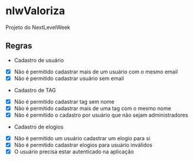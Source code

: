# nlwValoriza
Projeto do NextLevelWeek

## Regras

- Cadastro de usuário
- [x] Não é permitido cadastrar mais de um usuário com o mesmo email
- [x] Não é permitido cadastrar usuário sem email

- Cadastro de TAG
- [x] Não é permitido cadastrar tag sem nome
- [x] Não é permitido cadastrar mais de uma tag com o mesmo nome
- [x] Não é permitido o cadastro por usuário que não sejam administradores

- Cadastro de elogios
- [x] Não é permitido um usuário cadastrar um elogio para si
- [x] Não é permitido cadastrar elogios para usuário inválidos
- [x] O usuário precisa estar autenticado na aplicação
